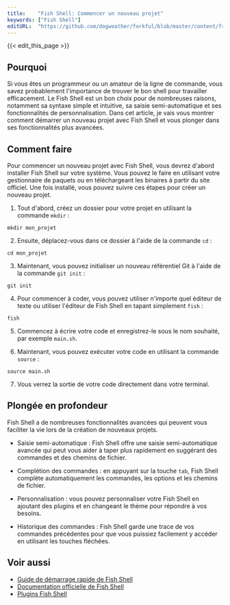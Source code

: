 ```yaml
---
title:    "Fish Shell: Commencer un nouveau projet"
keywords: ["Fish Shell"]
editURL:  "https://github.com/dogweather/forkful/blob/master/content/fr/fish-shell/starting-a-new-project.md"
---
```


{{< edit_this_page >}}

## Pourquoi

Si vous êtes un programmeur ou un amateur de la ligne de commande, vous savez probablement l'importance de trouver le bon shell pour travailler efficacement. Le Fish Shell est un bon choix pour de nombreuses raisons, notamment sa syntaxe simple et intuitive, sa saisie semi-automatique et ses fonctionnalités de personnalisation. Dans cet article, je vais vous montrer comment démarrer un nouveau projet avec Fish Shell et vous plonger dans ses fonctionnalités plus avancées.

## Comment faire

Pour commencer un nouveau projet avec Fish Shell, vous devrez d'abord installer Fish Shell sur votre système. Vous pouvez le faire en utilisant votre gestionnaire de paquets ou en téléchargeant les binaires à partir du site officiel. Une fois installé, vous pouvez suivre ces étapes pour créer un nouveau projet.

1. Tout d'abord, créez un dossier pour votre projet en utilisant la commande `mkdir` : 

```
mkdir mon_projet
```

2. Ensuite, déplacez-vous dans ce dossier à l'aide de la commande `cd` :

```
cd mon_projet
```

3. Maintenant, vous pouvez initialiser un nouveau référentiel Git à l'aide de la commande `git init` :

```
git init
```

4. Pour commencer à coder, vous pouvez utiliser n'importe quel éditeur de texte ou utiliser l'éditeur de Fish Shell en tapant simplement `fish` :

```
fish
```

5. Commencez à écrire votre code et enregistrez-le sous le nom souhaité, par exemple `main.sh`.

6. Maintenant, vous pouvez exécuter votre code en utilisant la commande `source` :

```
source main.sh
```

7. Vous verrez la sortie de votre code directement dans votre terminal.

## Plongée en profondeur

Fish Shell a de nombreuses fonctionnalités avancées qui peuvent vous faciliter la vie lors de la création de nouveaux projets.

- Saisie semi-automatique : Fish Shell offre une saisie semi-automatique avancée qui peut vous aider à taper plus rapidement en suggérant des commandes et des chemins de fichier.

- Complétion des commandes : en appuyant sur la touche `tab`, Fish Shell complète automatiquement les commandes, les options et les chemins de fichier.

- Personnalisation : vous pouvez personnaliser votre Fish Shell en ajoutant des plugins et en changeant le thème pour répondre à vos besoins.

- Historique des commandes : Fish Shell garde une trace de vos commandes précédentes pour que vous puissiez facilement y accéder en utilisant les touches fléchées.

## Voir aussi

- [Guide de démarrage rapide de Fish Shell](https://fishshell.com/docs/current/tutorial.html)
- [Documentation officielle de Fish Shell](https://fishshell.com/docs/current/index.html)
- [Plugins Fish Shell](https://github.com/oh-my-fish/oh-my-fish)